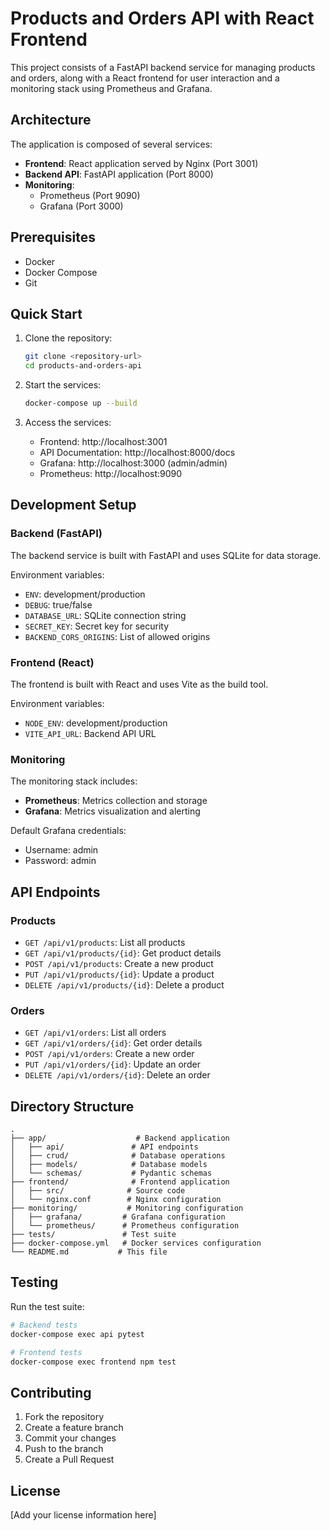 # Products and Orders API with React Frontend

This project consists of a FastAPI backend service for managing products and orders, along with a React frontend for user interaction and a monitoring stack using Prometheus and Grafana.

## Architecture

The application is composed of several services:

- **Frontend**: React application served by Nginx (Port 3001)
- **Backend API**: FastAPI application (Port 8000)
- **Monitoring**:
  - Prometheus (Port 9090)
  - Grafana (Port 3000)

## Prerequisites

- Docker
- Docker Compose
- Git

## Quick Start

1. Clone the repository:
   ```bash
   git clone <repository-url>
   cd products-and-orders-api
   ```

2. Start the services:
   ```bash
   docker-compose up --build
   ```

3. Access the services:
   - Frontend: http://localhost:3001
   - API Documentation: http://localhost:8000/docs
   - Grafana: http://localhost:3000 (admin/admin)
   - Prometheus: http://localhost:9090

## Development Setup

### Backend (FastAPI)

The backend service is built with FastAPI and uses SQLite for data storage.

Environment variables:
- `ENV`: development/production
- `DEBUG`: true/false
- `DATABASE_URL`: SQLite connection string
- `SECRET_KEY`: Secret key for security
- `BACKEND_CORS_ORIGINS`: List of allowed origins

### Frontend (React)

The frontend is built with React and uses Vite as the build tool.

Environment variables:
- `NODE_ENV`: development/production
- `VITE_API_URL`: Backend API URL

### Monitoring

The monitoring stack includes:

- **Prometheus**: Metrics collection and storage
- **Grafana**: Metrics visualization and alerting

Default Grafana credentials:
- Username: admin
- Password: admin

## API Endpoints

### Products

- `GET /api/v1/products`: List all products
- `GET /api/v1/products/{id}`: Get product details
- `POST /api/v1/products`: Create a new product
- `PUT /api/v1/products/{id}`: Update a product
- `DELETE /api/v1/products/{id}`: Delete a product

### Orders

- `GET /api/v1/orders`: List all orders
- `GET /api/v1/orders/{id}`: Get order details
- `POST /api/v1/orders`: Create a new order
- `PUT /api/v1/orders/{id}`: Update an order
- `DELETE /api/v1/orders/{id}`: Delete an order

## Directory Structure

```
.
├── app/                    # Backend application
│   ├── api/               # API endpoints
│   ├── crud/              # Database operations
│   ├── models/            # Database models
│   └── schemas/           # Pydantic schemas
├── frontend/              # Frontend application
│   ├── src/              # Source code
│   └── nginx.conf        # Nginx configuration
├── monitoring/           # Monitoring configuration
│   ├── grafana/         # Grafana configuration
│   └── prometheus/      # Prometheus configuration
├── tests/               # Test suite
├── docker-compose.yml   # Docker services configuration
└── README.md           # This file
```

## Testing

Run the test suite:

```bash
# Backend tests
docker-compose exec api pytest

# Frontend tests
docker-compose exec frontend npm test
```

## Contributing

1. Fork the repository
2. Create a feature branch
3. Commit your changes
4. Push to the branch
5. Create a Pull Request

## License

[Add your license information here]